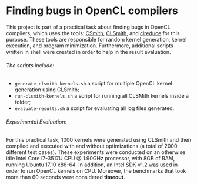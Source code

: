 # Finding bugs in OpenCL compilers

This project is part of a practical task about finding bugs in OpenCL compilers, which uses the tools: [CSmith](https://github.com/csmith-project/csmith), [CLSmith](https://github.com/ChrisLidbury/CLSmith), and [clreduce](https://github.com/mpflanzer/clreduce) for this purpose. These tools are responsible for random kernel generation, kernel execution, and program minimization. Furthermore, additional scripts written in shell were created in order to help in the result evaluation.

###### The scripts include:

* `generate-clsmith-kernels.sh` a script for multiple OpenCL kernel generation using CLSmith;
* `run-clsmith-kernels.sh` a script for running all CLSMith kernels inside a folder;
* `evaluate-results.sh` a script for evaluating all log files generated.

###### Experimental Evaluation:

For this practical task, 1000 kernels were generated using CLSmith and then compiled and executed with and without optimizations (a total of 2000 different test cases). These experiments were conducted on an otherwise idle Intel Core i7-3517U CPU @ 1.90GHz processor, with 8GB of RAM, running Ubuntu 17.10 x86-64. In addition, an Intel SDK v1.2 was used in order to run OpenCL kernels on CPU. Moreover, the benchmarks that took more than 60 seconds were considered **timeout**.
